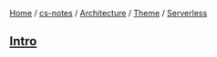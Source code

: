 [Home](https://mengxianbin.github.io) /
[cs-notes](https://mengxianbin.github.io/cs-notes/site) /
[Architecture](https://mengxianbin.github.io/cs-notes/site/Architecture) /
[Theme](https://mengxianbin.github.io/cs-notes/site/Architecture/Theme) /
[Serverless](https://mengxianbin.github.io/cs-notes/site/Architecture/Theme/Serverless)

## [Intro](https://mengxianbin.github.io/cs-notes/site/Architecture/Theme/Serverless/Intro)
